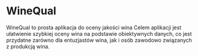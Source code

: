 # WineQual
WineQual to prosta aplikacja do oceny jakości wina Celem aplikacji jest ułatwienie szybkiej oceny wina na podstawie obiektywnych danych, co jest przydatne zarówno dla entuzjastów wina, jak i osób zawodowo związanych z produkcją wina.

